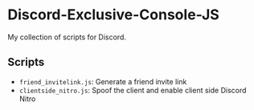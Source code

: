 # Discord-Exclusive-Console-JS

My collection of scripts for Discord.

## Scripts

- `friend_invitelink.js`: Generate a friend invite link
- `clientside_nitro.js`: Spoof the client and enable client side Discord Nitro

